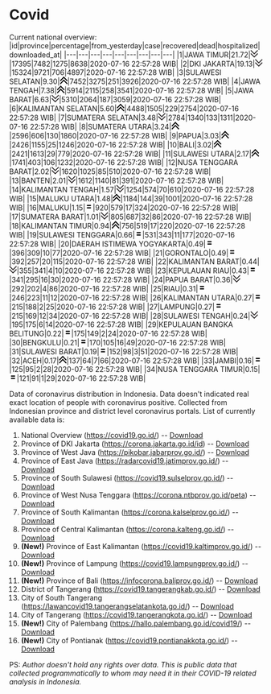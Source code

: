 # Covid
Current national overview:
|id|province|percentage|from_yesterday|case|recovered|dead|hospitalized|downloaded_at|
|---|---|---|---|---|---|---|---|---|
|1|JAWA TIMUR|21.72|![down](https://github.com/ariefrachmannn/covid/raw/master/img/rsz_down.png)|17395|7482|1275|8638|2020-07-16 22:57:28 WIB|
|2|DKI JAKARTA|19.13|![down](https://github.com/ariefrachmannn/covid/raw/master/img/rsz_down.png)|15324|9721|706|4897|2020-07-16 22:57:28 WIB|
|3|SULAWESI SELATAN|9.30|![up](https://github.com/ariefrachmannn/covid/raw/master/img/rsz_img_186982.png)|7452|3275|251|3926|2020-07-16 22:57:28 WIB|
|4|JAWA TENGAH|7.38|![up](https://github.com/ariefrachmannn/covid/raw/master/img/rsz_img_186982.png)|5914|2115|258|3541|2020-07-16 22:57:28 WIB|
|5|JAWA BARAT|6.63|![down](https://github.com/ariefrachmannn/covid/raw/master/img/rsz_down.png)|5310|2064|187|3059|2020-07-16 22:57:28 WIB|
|6|KALIMANTAN SELATAN|5.60|![up](https://github.com/ariefrachmannn/covid/raw/master/img/rsz_img_186982.png)|4488|1505|229|2754|2020-07-16 22:57:28 WIB|
|7|SUMATERA SELATAN|3.48|![down](https://github.com/ariefrachmannn/covid/raw/master/img/rsz_down.png)|2784|1340|133|1311|2020-07-16 22:57:28 WIB|
|8|SUMATERA UTARA|3.24|![up](https://github.com/ariefrachmannn/covid/raw/master/img/rsz_img_186982.png)|2596|606|130|1860|2020-07-16 22:57:28 WIB|
|9|PAPUA|3.03|![up](https://github.com/ariefrachmannn/covid/raw/master/img/rsz_img_186982.png)|2426|1155|25|1246|2020-07-16 22:57:28 WIB|
|10|BALI|3.02|![up](https://github.com/ariefrachmannn/covid/raw/master/img/rsz_img_186982.png)|2421|1613|29|779|2020-07-16 22:57:28 WIB|
|11|SULAWESI UTARA|2.17|![up](https://github.com/ariefrachmannn/covid/raw/master/img/rsz_img_186982.png)|1741|403|106|1232|2020-07-16 22:57:28 WIB|
|12|NUSA TENGGARA BARAT|2.02|![down](https://github.com/ariefrachmannn/covid/raw/master/img/rsz_down.png)|1620|1025|85|510|2020-07-16 22:57:28 WIB|
|13|BANTEN|2.01|![down](https://github.com/ariefrachmannn/covid/raw/master/img/rsz_down.png)|1612|1140|81|391|2020-07-16 22:57:28 WIB|
|14|KALIMANTAN TENGAH|1.57|![down](https://github.com/ariefrachmannn/covid/raw/master/img/rsz_down.png)|1254|574|70|610|2020-07-16 22:57:28 WIB|
|15|MALUKU UTARA|1.48|![up](https://github.com/ariefrachmannn/covid/raw/master/img/rsz_img_186982.png)|1184|144|39|1001|2020-07-16 22:57:28 WIB|
|16|MALUKU|1.15|![equal](https://github.com/ariefrachmannn/covid/raw/master/img/rsz_equal.png)|920|579|17|324|2020-07-16 22:57:28 WIB|
|17|SUMATERA BARAT|1.01|![down](https://github.com/ariefrachmannn/covid/raw/master/img/rsz_down.png)|805|687|32|86|2020-07-16 22:57:28 WIB|
|18|KALIMANTAN TIMUR|0.94|![up](https://github.com/ariefrachmannn/covid/raw/master/img/rsz_img_186982.png)|756|519|17|220|2020-07-16 22:57:28 WIB|
|19|SULAWESI TENGGARA|0.66|![equal](https://github.com/ariefrachmannn/covid/raw/master/img/rsz_equal.png)|531|343|11|177|2020-07-16 22:57:28 WIB|
|20|DAERAH ISTIMEWA YOGYAKARTA|0.49|![equal](https://github.com/ariefrachmannn/covid/raw/master/img/rsz_equal.png)|396|309|10|77|2020-07-16 22:57:28 WIB|
|21|GORONTALO|0.49|![equal](https://github.com/ariefrachmannn/covid/raw/master/img/rsz_equal.png)|392|257|20|115|2020-07-16 22:57:28 WIB|
|22|KALIMANTAN BARAT|0.44|![down](https://github.com/ariefrachmannn/covid/raw/master/img/rsz_down.png)|355|341|4|10|2020-07-16 22:57:28 WIB|
|23|KEPULAUAN RIAU|0.43|![equal](https://github.com/ariefrachmannn/covid/raw/master/img/rsz_equal.png)|341|295|16|30|2020-07-16 22:57:28 WIB|
|24|PAPUA BARAT|0.36|![down](https://github.com/ariefrachmannn/covid/raw/master/img/rsz_down.png)|292|202|4|86|2020-07-16 22:57:28 WIB|
|25|RIAU|0.31|![equal](https://github.com/ariefrachmannn/covid/raw/master/img/rsz_equal.png)|246|223|11|12|2020-07-16 22:57:28 WIB|
|26|KALIMANTAN UTARA|0.27|![equal](https://github.com/ariefrachmannn/covid/raw/master/img/rsz_equal.png)|215|188|2|25|2020-07-16 22:57:28 WIB|
|27|LAMPUNG|0.27|![equal](https://github.com/ariefrachmannn/covid/raw/master/img/rsz_equal.png)|215|169|12|34|2020-07-16 22:57:28 WIB|
|28|SULAWESI TENGAH|0.24|![down](https://github.com/ariefrachmannn/covid/raw/master/img/rsz_down.png)|195|175|6|14|2020-07-16 22:57:28 WIB|
|29|KEPULAUAN BANGKA BELITUNG|0.22|![equal](https://github.com/ariefrachmannn/covid/raw/master/img/rsz_equal.png)|175|149|2|24|2020-07-16 22:57:28 WIB|
|30|BENGKULU|0.21|![equal](https://github.com/ariefrachmannn/covid/raw/master/img/rsz_equal.png)|170|105|16|49|2020-07-16 22:57:28 WIB|
|31|SULAWESI BARAT|0.19|![equal](https://github.com/ariefrachmannn/covid/raw/master/img/rsz_equal.png)|152|98|3|51|2020-07-16 22:57:28 WIB|
|32|ACEH|0.17|![up](https://github.com/ariefrachmannn/covid/raw/master/img/rsz_img_186982.png)|137|64|7|66|2020-07-16 22:57:28 WIB|
|33|JAMBI|0.16|![equal](https://github.com/ariefrachmannn/covid/raw/master/img/rsz_equal.png)|125|95|2|28|2020-07-16 22:57:28 WIB|
|34|NUSA TENGGARA TIMUR|0.15|![equal](https://github.com/ariefrachmannn/covid/raw/master/img/rsz_equal.png)|121|91|1|29|2020-07-16 22:57:28 WIB|

Data of coronavirus distribution in Indonesia. Data doesn't indicated real exact location of people with coronavirus positive. Collected from Indonesian province and district level coronavirus portals. List of currently available data is:
1. National Overview (https://covid19.go.id/) -- [Download](https://www.dropbox.com/s/66ly270fw4y76fx/covid_nasional.csv?dl=0)
2. Province of DKI Jakarta (https://corona.jakarta.go.id/id) -- [Download](https://riwayat-file-covid-19-dki-jakarta-jakartagis.hub.arcgis.com/)
3. Province of West Java (https://pikobar.jabarprov.go.id/) -- [Download](https://www.dropbox.com/s/alg0zp60fylq6cn/covid_jabar.csv?dl=0)
4. Province of East Java (https://radarcovid19.jatimprov.go.id/) -- [Download](https://www.dropbox.com/sh/e7vtgcnl4ckbvr4/AADo9UMRDZvrhHn66qTHZOvNa?dl=0)
5. Province of South Sulawesi (https://covid19.sulselprov.go.id/) -- [Download](https://www.dropbox.com/s/z5ek23lwcztj7z7/covid_sulsel.csv?dl=0)
6. Province of West Nusa Tenggara (https://corona.ntbprov.go.id/peta) -- [Download](https://www.dropbox.com/s/4p2k93n42xx0c00/covid_ntb.csv?dl=0)
7. Province of South Kalimantan (https://corona.kalselprov.go.id/) -- [Download](https://www.dropbox.com/sh/7aa2kvz8lb04pzz/AADH1Oj5oFMw2mp-D3JStPRsa?dl=0)
8. Province of Central Kalimantan (https://corona.kalteng.go.id/) -- [Download](https://www.dropbox.com/s/9q01v5r3ys2ozk4/covid_kalteng.csv?dl=0)
9. **(New!)** Province of East Kalimantan (https://covid19.kaltimprov.go.id/) -- [Download](https://www.dropbox.com/sh/qhpxj532nm80goa/AAB6ek_fp1__ieTR0TFQpfIga?dl=0)
10. **(New!)** Province of Lampung (https://covid19.lampungprov.go.id/) -- [Download](https://www.dropbox.com/s/ecuew6oa9kzwqwx/covid_lampung.csv?dl=0)
11. **(New!)** Province of Bali (https://infocorona.baliprov.go.id/) -- [Download](https://www.dropbox.com/sh/iceiwun4ufttmiu/AAC7dSRMpfTjPI1Lfzw-LeCUa?dl=0)
12. District of Tangerang (https://covid19.tangerangkab.go.id/) -- [Download](https://www.dropbox.com/sh/yxovyy6sy5bnz4p/AACZzVHinisKmz8oQWyQJ3nua?dl=0)
13. City of South Tangerang (https://lawancovid19.tangerangselatankota.go.id/) -- [Download](https://www.dropbox.com/s/zlvxo4ivswdzmle/covid_tangsel.csv?dl=0)
14. City of Tangerang (https://covid19.tangerangkota.go.id/) -- [Download](https://www.dropbox.com/s/e53224kvdrpjzy0/covid_tangkot.csv?dl=0)
15. **(New!)** City of Palembang (https://hallo.palembang.go.id/covid19/) -- [Download](https://www.dropbox.com/sh/oj17bhwhlpjht9e/AABZEG-OiaSaFvikATDx6coEa?dl=0)
16. **(New!)** City of Pontianak (https://covid19.pontianakkota.go.id/) -- [Download](https://www.dropbox.com/sh/66if3y4ly51j4sh/AADQ-zwLGa7Kz4ZzJgDw2-3na?dl=0)

PS: *Author doesn't hold any rights over data. This is public data that collected programmatically to whom may need it in their COVID-19 related analysis in Indonesia.*
